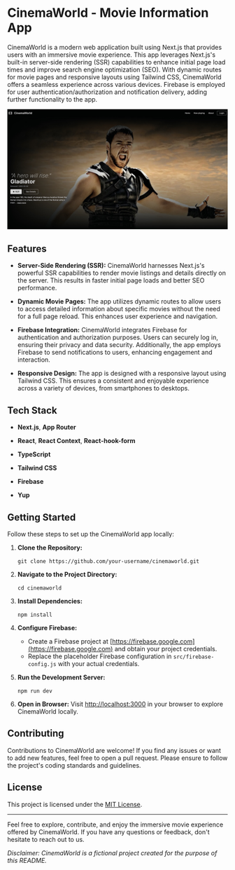 # CinemaWorld - Movie Information App

CinemaWorld is a modern web application built using Next.js that provides users with an immersive movie experience. This app leverages Next.js's built-in server-side rendering (SSR) capabilities to enhance initial page load times and improve search engine optimization (SEO). With dynamic routes for movie pages and responsive layouts using Tailwind CSS, CinemaWorld offers a seamless experience across various devices. Firebase is employed for user authentication/authorization and notification delivery, adding further functionality to the app.

<img src="public/images/home.jpg" alt="CinemaWorld Screenshot">


## Features

- **Server-Side Rendering (SSR):** CinemaWorld harnesses Next.js's powerful SSR capabilities to render movie listings and details directly on the server. This results in faster initial page loads and better SEO performance.

- **Dynamic Movie Pages:** The app utilizes dynamic routes to allow users to access detailed information about specific movies without the need for a full page reload. This enhances user experience and navigation.

- **Firebase Integration:** CinemaWorld integrates Firebase for authentication and authorization purposes. Users can securely log in, ensuring their privacy and data security. Additionally, the app employs Firebase to send notifications to users, enhancing engagement and interaction.

- **Responsive Design:** The app is designed with a responsive layout using Tailwind CSS. This ensures a consistent and enjoyable experience across a variety of devices, from smartphones to desktops.

## Tech Stack

- **Next.js**, **App Router**

- **React**, **React Context**, **React-hook-form** 

- **TypeScript** 

- **Tailwind CSS** 

- **Firebase**

- **Yup**
  
## Getting Started

Follow these steps to set up the CinemaWorld app locally:

1. **Clone the Repository:**
   ```
   git clone https://github.com/your-username/cinemaworld.git
   ```

2. **Navigate to the Project Directory:**
   ```
   cd cinemaworld
   ```

3. **Install Dependencies:**
   ```
   npm install
   ```

4. **Configure Firebase:**
   - Create a Firebase project at [https://firebase.google.com](https://firebase.google.com) and obtain your project credentials.
   - Replace the placeholder Firebase configuration in `src/firebase-config.js` with your actual credentials.

5. **Run the Development Server:**
   ```
   npm run dev
   ```

6. **Open in Browser:**
   Visit [http://localhost:3000](http://localhost:3000) in your browser to explore CinemaWorld locally.

## Contributing

Contributions to CinemaWorld are welcome! If you find any issues or want to add new features, feel free to open a pull request. Please ensure to follow the project's coding standards and guidelines.

## License

This project is licensed under the [MIT License](LICENSE).

---

Feel free to explore, contribute, and enjoy the immersive movie experience offered by CinemaWorld. If you have any questions or feedback, don't hesitate to reach out to us.

*Disclaimer: CinemaWorld is a fictional project created for the purpose of this README.*
